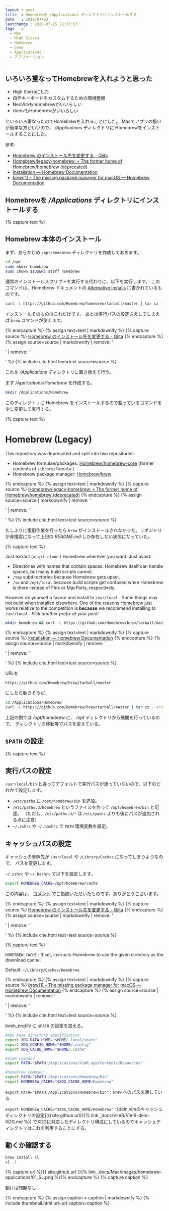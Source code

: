 ```yaml
---
layout : post
title  : Homebrewを /Applications ディレクトリにインストールする
date   : 2018/07/03
lastchange : 2020-07-15 22:37:57.
tags   :
  - Mac
  - High Sierra
  - Homebrew
  - brew
  - Applications
  - アプリケーション
---
```


## いろいろ重なってHomebrewを入れようと思った

* High Sierraにした
* 自作キーボードをカスタムするための環境整備
* NeoVimもhomebrewがいいらしい
* rbenvもHomebrewがいいらしい

といろいろ重なったのでHomebrewを入れることにした。
Macでアプリの扱いが簡単な方がいいので、 _/Applications_ ディレクトリに
Homebrewをインストールすることにした。

参考:

* [Homebrew のインストール先を変更する - Qiita](https://qiita.com/usamik26/items/601f5612bd3f8a21cc41)
* [Homebrew/legacy-homebrew: 💀 The former home of Homebrew/homebrew (deprecated)](https://github.com/Homebrew/legacy-homebrew "Homebrew/legacy-homebrew: 💀 The former home of Homebrew/homebrew (deprecated)")
* [Installation — Homebrew Documentation](https://docs.brew.sh/Installation "Installation — Homebrew Documentation")
* [brew(1) – The missing package manager for macOS — Homebrew Documentation](https://docs.brew.sh/Manpage)




## Homebrewを _/Applications_ ディレクトリにインストールする


{% capture text %}

## Homebrew 本体のインストール

まず、あらかじめ `/opt/homebrew` ディレクトリを作成しておきます。

```sh
cd /opt
sudo mkdir homebrew
sudo chown ${USER}:staff homebrew
```

通常のインストールスクリプトを実行する代わりに、以下を実行します。
このコマンドは、Homebrew ドキュメントの 
[Alternative Installs](https://github.com/Homebrew/brew/blob/master/docs/Installation.md#alternative-installs)
に書かれているものです。

```sh
curl -L https://github.com/Homebrew/homebrew/tarball/master | tar xz --strip 1 -C homebrew
```

インストールそのものはこれだけです。
あとは実行パスの設定さえしてしまえば `brew` コマンドが使えます。

{% endcapture %}
{% assign text=text | markdownify %}
{% capture source %}
[Homebrew のインストール先を変更する - Qiita](https://qiita.com/usamik26/items/601f5612bd3f8a21cc41)
{% endcapture %}
{% assign source=source | markdownify | remove: '<p>' | remove: '</p>' %}
{% include cite.html text=text source=source %}

これを _/Applications_ ディレクトリに置き換えて行う。

まず _/Applications/Homebrew_ を作成する。

```sh
mkdir /Applications/Homebrew
```

このディレクトリに Homebrew をインストールするので載っているコマンドを少し変更して実行する。

{% capture text %}

# Homebrew (Legacy)

This repository was deprecated and split into two repositories:

* Homebrew formulae/packages: [Homebrew/homebrew-core](https://github.com/Homebrew/homebrew-core) (former contents of `Library/Formula` )
* Homebrew package manager: [Homebrew/brew](https://github.com/Homebrew/brew)


{% endcapture %}
{% assign text=text | markdownify %}
{% capture source %}
[Homebrew/legacy-homebrew: 💀 The former home of Homebrew/homebrew (deprecated)](https://github.com/Homebrew/legacy-homebrew "Homebrew/legacy-homebrew: 💀 The former home of Homebrew/homebrew (deprecated)")
{% endcapture %}
{% assign source=source | markdownify | remove: '<p>' | remove: '</p>' %}
{% include cite.html text=text source=source %}



久しぶりに復旧作業を行ったら `brew` がインストールされなかった。リポジトリが非推奨になって上記の _README.md_ しか存在しない状態になっていた。


{% capture text %}

Just extract (or `git clone` ) Homebrew wherever you want. Just avoid:

* Directories with names that contain spaces. Homebrew itself can handle spaces, but many build scripts cannot.
* `/tmp` subdirectories because Homebrew gets upset.
* `/sw` and `/opt/local` because build scripts get confused when Homebrew is there instead of Fink or MacPorts, respectively.

However do yourself a favour and install to `/usr/local` .
Some things may not build when installed elsewhere.
One of the reasons Homebrew just works relative to the competition is **because** 
we recommend installing to `/usr/local` . _Pick another prefix at your peril!_

```sh
mkdir homebrew && curl -L https://github.com/Homebrew/brew/tarball/master | tar xz --strip 1 -C homebrew
```

{% endcapture %}
{% assign text=text | markdownify %}
{% capture source %}
[Installation — Homebrew Documentation](https://docs.brew.sh/Installation "Installation — Homebrew Documentation")
{% endcapture %}
{% assign source=source | markdownify | remove: '<p>' | remove: '</p>' %}
{% include cite.html text=text source=source %}


URLを

```url
https://github.com/Homebrew/brew/tarball/master
```

にしたら動きそうだ。


```sh
cd /Applications/Homebrew
curl -L https://github.com/Homebrew/brew/tarball/master | tar xz --strip 1 -C .
```

上記の例では _/opt/homebrew_ に、 _/opt_ ディレクトリから展開を行っているので、
ディレクトリの移動等でパスを変えている。


## `$PATH` の設定




{% capture text %}


## 実行パスの設定

`/usr/local/bin` と違ってデフォルトで実行パスが通っていないので、以下のどれかで設定します。

* `/etc/paths` に `/opt/homebrew/bin` を追加。
* `/etc/paths.d/homebrew` というファイルを作って `/opt/homebrew/bin` と記述。
    （ただし、`/etc/paths.d/*` は `/etc/paths` よりも後にパスが追加される点に注意）
* `~/.zshrc` や `~/.bashrc` で `PATH` 環境変数を設定。


## キャッシュパスの設定

キャッシュの参照先が `/usr/local` や `/Library/Caches` になってしまうようなので、
パスを変更します。

`~/.zshrc` や `~/.bashrc` で以下を設定します。

```sh
export HOMEBREW_CACHE=/opt/homebrew/cache
```

この内容は、
[コメント](https://qiita.com/usamik26/items/601f5612bd3f8a21cc41#comment-21e0df472b6c5949fb75)
でご指摘いただいたものです。ありがとうございます。

{% endcapture %}
{% assign text=text | markdownify %}
{% capture source %}
[Homebrew のインストール先を変更する - Qiita](https://qiita.com/usamik26/items/601f5612bd3f8a21cc41)
{% endcapture %}
{% assign source=source | markdownify | remove: '<p>' | remove: '</p>' %}
{% include cite.html text=text source=source %}


{% capture text %}

`HOMEBREW_CACHE`
: If set, instructs Homebrew to use the given directory as the download cache.

Default: `~/Library/Caches/Homebrew`.

{% endcapture %}
{% assign text=text | markdownify %}
{% capture source %}
[brew(1) – The missing package manager for macOS — Homebrew Documentation](https://docs.brew.sh/Manpage)
{% endcapture %}
{% assign source=source | markdownify | remove: '<p>' | remove: '</p>' %}
{% include cite.html text=text source=source %}



_bash\_profile_ に `$PATH` の設定を加える。



```bash
#XDG base directory specification
export XDG_DATA_HOME="$HOME/.local/share"
export XDG_CONFIG_HOME="$HOME/.config"
export XDG_CACHE_HOME="$HOME/.cache"

#VimR command
export PATH="$PATH:/Applications/VimR.app/Contents/Resources"

#Homebrew command
export PATH="$PATH:/Applications/Homebrew/bin"
export HOMEBREW_CACHE="$XDG_CACHE_HOME/Homebrew"
```

`export PATH="$PATH:/Applications/Homebrew/bin"` 
: `brew` へのパスを通している

`export HOMEBREW_CACHE="$XDG_CACHE_HOME/Homebrew"`
: [dein.vimのキャッシュディレクトリの設定]({{site.github.url}}{% link _docs/VimR/VimR-dein-XDG.md %})
でXDGに対応したディレクトリ構成にしているのでキャッシュディレクトリはこれを利用することにする。


## 動くか確認する

```sh
brew install sl
sl -l
```

{% capture url %}{{ site.github.url }}{% link _docs/Mac/images/homebrew-applications/01_SL.png %}{% endcapture %}
{% capture caption %}

動けば問題なし

{% endcapture %}
{% assign caption = caption | markdownify %}
{% include thumbnail.html url=url caption=caption %}

